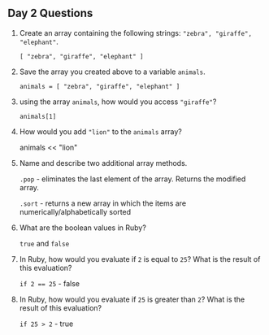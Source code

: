 ## Day 2 Questions

1. Create an array containing the following strings: `"zebra", "giraffe", "elephant"`.

   `[ "zebra", "giraffe", "elephant" ]`

1. Save the array you created above to a variable `animals`.

   `animals = [ "zebra", "giraffe", "elephant" ]`

1. using the array `animals`, how would you access `"giraffe"`?

   `animals[1]`

1. How would you add `"lion"` to the `animals` array?

   animals << "lion"

1. Name and describe two additional array methods.

   `.pop` - eliminates the last element of the array. Returns the modified array.

   `.sort` - returns a new array in which the items are numerically/alphabetically sorted

1. What are the boolean values in Ruby?

   `true` and `false`

1. In Ruby, how would you evaluate if `2` is equal to `25`? What is the result of this evaluation?

   `if 2 == 25` - false

1. In Ruby, how would you evaluate if `25` is greater than `2`? What is the result of this evaluation?

   `if 25 > 2` - true
